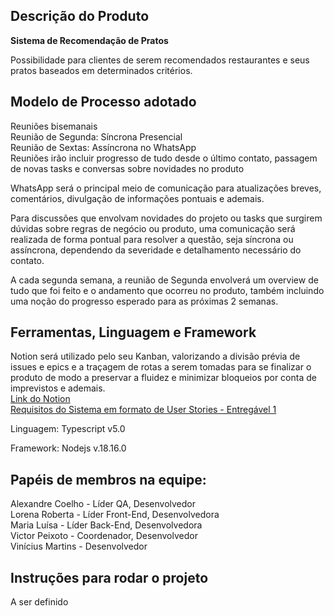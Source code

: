 Descrição do Produto
-
**Sistema de Recomendação de Pratos**

Possibilidade para clientes de serem recomendados restaurantes e seus pratos baseados em determinados critérios.


Modelo de Processo adotado
-
Reuniões bisemanais  
Reunião de Segunda: Síncrona Presencial  
Reunião de Sextas: Assíncrona no WhatsApp  
Reuniões irão incluir progresso de tudo desde o último contato,  passagem de novas tasks e conversas sobre novidades no produto

WhatsApp será o principal meio de comunicação para atualizações breves, comentários, divulgação de informações pontuais e ademais.

Para discussões que envolvam novidades do projeto ou tasks que surgirem dúvidas sobre regras de negócio ou produto, uma comunicação será realizada de forma pontual para resolver a questão, seja síncrona ou assíncrona, dependendo da severidade e detalhamento necessário do contato.

A cada segunda semana, a reunião de Segunda envolverá um overview de tudo que foi feito e o andamento que ocorreu no produto, também incluindo uma noção do progresso esperado para as próximas 2 semanas.


Ferramentas, Linguagem e Framework
-
Notion será utilizado pelo seu Kanban, valorizando a divisão prévia de issues e epics e a traçagem de rotas a serem tomadas para se finalizar o produto de modo a preservar a fluidez e minimizar bloqueios por conta de imprevistos e ademais.  
[Link do Notion](https://malucosta.notion.site/Projeto-Final-Engenharia-de-Software-II-ee4603c3ca574a8da0f0dd79b8194814)  
[Requisitos do Sistema em formato de User Stories - Entregável 1](https://malucosta.notion.site/bfbbc84d167f4c76adc4372b037c6d99?v=ad0999c0c4894c53926fb5595755e0c3)

Linguagem: Typescript v5.0

Framework: Nodejs v.18.16.0

Papéis de membros na equipe:
-
Alexandre Coelho - Líder QA, Desenvolvedor  
Lorena Roberta - Líder Front-End, Desenvolvedora  
Maria Luísa - Líder Back-End, Desenvolvedora  
Victor Peixoto - Coordenador, Desenvolvedor  
Vinícius Martins - Desenvolvedor  


Instruções para rodar o projeto
-
A ser definido
